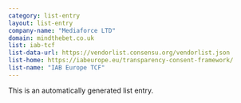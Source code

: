 ```yaml
---
category: list-entry
layout: list-entry
company-name: "Mediaforce LTD"
domain: mindthebet.co.uk
list: iab-tcf
list-data-url: https://vendorlist.consensu.org/vendorlist.json
list-home: https://iabeurope.eu/transparency-consent-framework/
list-name: "IAB Europe TCF"
---
```


This is an automatically generated list entry.
